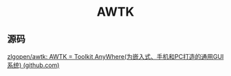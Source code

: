 <h1 align="center">AWTK</h1>



## 源码

[zlgopen/awtk: AWTK = Toolkit AnyWhere(为嵌入式、手机和PC打造的通用GUI系统) (github.com)](https://github.com/zlgopen/awtk)

